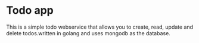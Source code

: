 # Todo app

This is a simple todo webservice that allows you to create, read, update and delete todos.written in golang and uses mongodb as the database.
